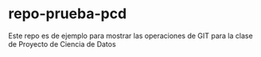 # repo-prueba-pcd
Este repo es de ejemplo para mostrar las operaciones de GIT para la clase de Proyecto de Ciencia de Datos
